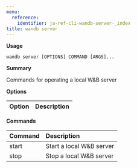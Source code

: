 ```yaml
---
menu:
  reference:
    identifier: ja-ref-cli-wandb-server-_index
title: wandb server
---
```


**Usage**

`wandb server [OPTIONS] COMMAND [ARGS]...`

**Summary**

Commands for operating a local W&B server


**Options**

| **Option** | **Description** |
| :--- | :--- |


**Commands**

| **Command** | **Description** |
| :--- | :--- |
| start | Start a local W&B server |
| stop | Stop a local W&B server |